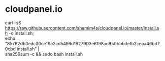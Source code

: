 # cloudpanel.io

curl -sS https://raw.githubusercontent.com/shamim4s/cloudpanel.io/master/install.sh -o install.sh; \
echo "85762db0edc00ce19a2cd5496d1627903e6198ad850bbbdefb2ceaa46bd20cbd install.sh" | \
sha256sum -c && sudo bash install.sh

